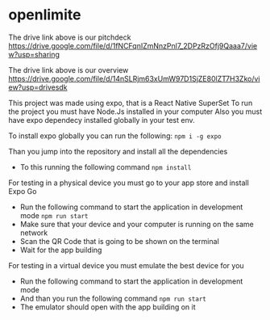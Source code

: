 # openlimite

The drive link above is our pitchdeck
https://drive.google.com/file/d/1fNCFqnIZmNnzPnl7_2DPzRzOfj9Qaaa7/view?usp=sharing

The drive link above is our overview
https://drive.google.com/file/d/14nSLRjm63xUmW97D1SjZE80lZT7H3Zko/view?usp=drivesdk

This project was made using expo, that is a React Native SuperSet
To run the project you must have Node.Js installed in your computer
Also you must have expo dependecy installed globally in your test env.

To install expo globally you can run the following:
```npm i -g expo ```

Than you jump into the repository and install all the dependencies
- To this running the following command
```npm install```

For testing in a physical device you must go to your app store and install
Expo Go
- Run the following command to start the application in development mode
```npm run start```
- Make sure that your device and your computer is running on the same network
- Scan the QR Code that is going to be shown on the terminal
- Wait for the app building

For testing in a virtual device you must emulate the best device for you
- Run the following command to start the application in development mode
- And than you run the following command
```npm run start```
- The emulator should open with the app building on it
